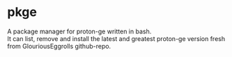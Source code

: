 # pkge
A package manager for proton-ge written in bash. <br>
It can list, remove and install the latest and greatest proton-ge version fresh from GlouriousEggrolls github-repo.

